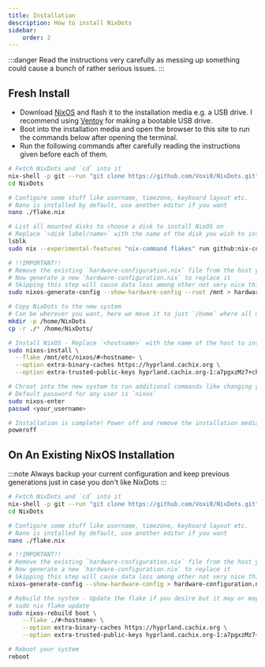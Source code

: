 ```yaml
---
title: Installation
description: How to install NixDots
sidebar:
    order: 2
---
```

:::danger
Read the instructions very carefully as messing up something could cause a bunch of rather serious issues.
:::

## Fresh Install
- Download [NixOS](https://nixos.org/download/) and flash it to the installation media e.g. a USB drive.
I recommend using [Ventoy](https://www.ventoy.net/en/index.html) for making a bootable USB drive.
- Boot into the installation media and open the browser to this site to run the commands below after opening the terminal.
- Run the following commands after carefully reading the instructions given before each of them.
```bash
# Fetch NixDots and `cd` into it
nix-shell -p git --run "git clone https://github.com/Voxi0/NixDots.git"
cd NixDots

# Configure some stuff like username, timezone, keyboard layout etc.
# Nano is installed by default, use another editor if you want
nano ./flake.nix

# List all mounted disks to choose a disk to install NixOS on
# Replace `<disk label/name>` with the name of the disk you wish to install NixOS on e.g. `/dev/sda`
lsblk
sudo nix --experimental-features "nix-command flakes" run github:nix-community/disko -- -m disko --argstr device "<disk label/name>" ./disko.nix

# !!IMPORTANT!!
# Remove the existing `hardware-configuration.nix` file from the host you wish to use in `hosts/<host you wanna use>`
# Now generate a new `hardware-configuration.nix` to replace it
# Skipping this step will cause data loss among other not very nice things
sudo nixos-generate-config --show-hardware-config --root /mnt > hardware-configuration.nix

# Copy NixDots to the new system
# Can be wherever you want, here we move it to just `/home` where all user home folders live
mkdir -p /home/NixDots
cp -r ./* /home/NixDots/

# Install NixOS - Replace `<hostname>` with the name of the host to install
sudo nixos-install \
  --flake /mnt/etc/nixos/#<hostname> \
  --option extra-binary-caches https://hyprland.cachix.org \
  --option extra-trusted-public-keys hyprland.cachix.org-1:a7pgxzMz7+chwVL3/pzj6jIBMioiJM7ypFP8PwtkuGc=

# Chroot into the new system to run additional commands like changing your password
# Default password for any user is `nixos`
sudo nixos-enter
passwd <your_username>

# Installation is complete! Power off and remove the installation media
poweroff
```

## On An Existing NixOS Installation
:::note
Always backup your current configuration and keep previous generations just in case you don't like NixDots
:::

```bash
# Fetch NixDots and `cd` into it
nix-shell -p git --run "git clone https://github.com/Voxi0/NixDots.git"
cd NixDots

# Configure some stuff like username, timezone, keyboard layout etc.
# Nano is installed by default, use another editor if you want
nano ./flake.nix

# !!IMPORTANT!!
# Remove the existing `hardware-configuration.nix` file from the host you wish to use in `hosts/<host you wanna use>`
# Now generate a new `hardware-configuration.nix` to replace it
# Skipping this step will cause data loss among other not very nice things
nixos-generate-config --show-hardware-config > hardware-configuration.nix

# Rebuild the system - Update the flake if you desire but it may or may not break stuff
# sudo nix flake update
sudo nixos-rebuild boot \
    --flake ./#<hostname> \
    --option extra-binary-caches https://hyprland.cachix.org \
    --option extra-trusted-public-keys hyprland.cachix.org-1:a7pgxzMz7+chwVL3/pzj6jIBMioiJM7ypFP8PwtkuGc=

# Reboot your system
reboot
```
